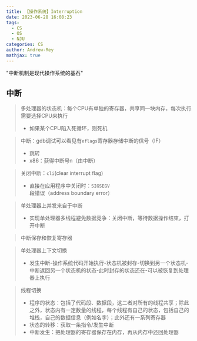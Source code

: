 ```yaml
---
title: 【操作系统】Interruption
date: 2023-06-28 16:08:23
tags:
  - CS
  - OS
  - NJU
categories: CS
author: Andrew-Rey
mathjax: true
---
```


"中断机制是现代操作系统的基石"

<!--more-->

## 中断

> 多处理器的状态机：每个CPU有单独的寄存器，共享同一块内存，每次执行需要选择CPU来执行
>
> - 如果某个CPU陷入死循环，则死机

> 中断：gdb调试可以看见有`eflags`寄存器存储中断的信号（IF）
>
> - 跳转
> - x86：获得中断号n（由中断）

> 关闭中断：`cli`(clear interrupt flag)
>
> - 直接在应用程序中关闭时：`SIGSEGV`段错误（address boundary error）

> 单处理器上并发来自于中断
>
> - 实现单处理器多线程避免数据竞争：关闭中断，等待数据操作结束，打开中断

> 中断保存和恢复寄存器

> 单处理器上下文切换
>
> - 发生中断-操作系统代码开始执行-状态机被封存-切换到另一个状态机-中断返回另一个状态机的状态-此时封存的状态还在-可以被恢复到处理器上执行

> 线程切换
>
> - 程序的状态：包括了代码段、数据段，这二者对所有的线程共享；除此之外，状态内有一定数量的线程，每个线程有自己的状态，包括自己的堆栈，自己的数据信息（例如名字）；此外还有一系列寄存器
> - 状态的转移：获取一条指令/发生中断
> - 中断发生：把处理器的寄存器保存在内存，再从内存中还回处理器
